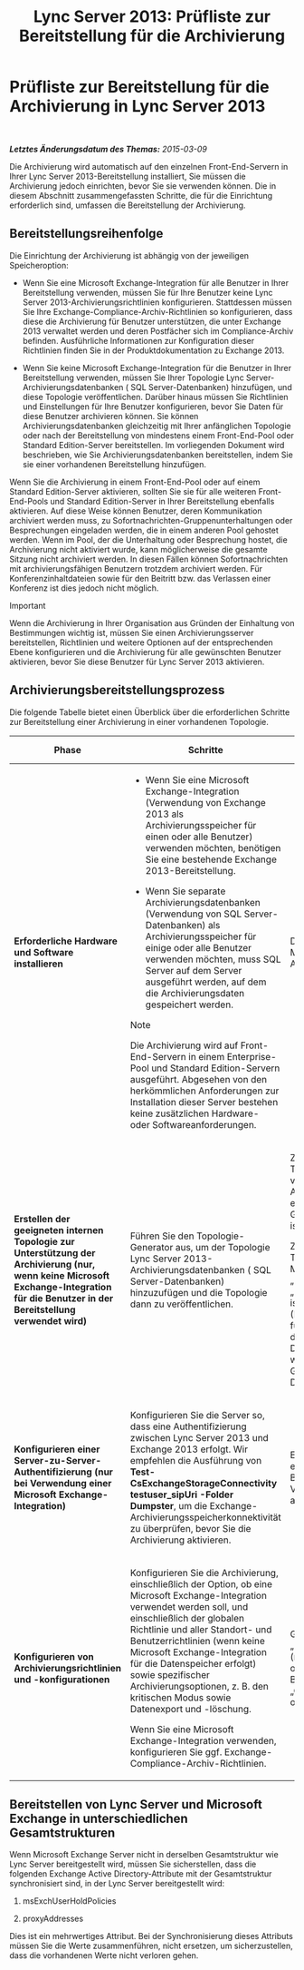 ﻿---
title: 'Lync Server 2013: Prüfliste zur Bereitstellung für die Archivierung'
TOCTitle: Prüfliste zur Bereitstellung für die Archivierung
ms:assetid: 7479734d-be01-40d9-ad82-320a09d19d04
ms:mtpsurl: https://technet.microsoft.com/de-de/library/JJ205009(v=OCS.15)
ms:contentKeyID: 49294403
ms.date: 05/19/2016
mtps_version: v=OCS.15
ms.translationtype: HT
---

# Prüfliste zur Bereitstellung für die Archivierung in Lync Server 2013

 

_**Letztes Änderungsdatum des Themas:** 2015-03-09_

Die Archivierung wird automatisch auf den einzelnen Front-End-Servern in Ihrer Lync Server 2013-Bereitstellung installiert, Sie müssen die Archivierung jedoch einrichten, bevor Sie sie verwenden können. Die in diesem Abschnitt zusammengefassten Schritte, die für die Einrichtung erforderlich sind, umfassen die Bereitstellung der Archivierung.

## Bereitstellungsreihenfolge

Die Einrichtung der Archivierung ist abhängig von der jeweiligen Speicheroption:

  - Wenn Sie eine Microsoft Exchange-Integration für alle Benutzer in Ihrer Bereitstellung verwenden, müssen Sie für Ihre Benutzer keine Lync Server 2013-Archivierungsrichtlinien konfigurieren. Stattdessen müssen Sie Ihre Exchange-Compliance-Archiv-Richtlinien so konfigurieren, dass diese die Archivierung für Benutzer unterstützen, die unter Exchange 2013 verwaltet werden und deren Postfächer sich im Compliance-Archiv befinden. Ausführliche Informationen zur Konfiguration dieser Richtlinien finden Sie in der Produktdokumentation zu Exchange 2013.

  - Wenn Sie keine Microsoft Exchange-Integration für die Benutzer in Ihrer Bereitstellung verwenden, müssen Sie Ihrer Topologie Lync Server-Archivierungsdatenbanken ( SQL Server-Datenbanken) hinzufügen, und diese Topologie veröffentlichen. Darüber hinaus müssen Sie Richtlinien und Einstellungen für Ihre Benutzer konfigurieren, bevor Sie Daten für diese Benutzer archivieren können. Sie können Archivierungsdatenbanken gleichzeitig mit Ihrer anfänglichen Topologie oder nach der Bereitstellung von mindestens einem Front-End-Pool oder Standard Edition-Server bereitstellen. Im vorliegenden Dokument wird beschrieben, wie Sie Archivierungsdatenbanken bereitstellen, indem Sie sie einer vorhandenen Bereitstellung hinzufügen.

Wenn Sie die Archivierung in einem Front-End-Pool oder auf einem Standard Edition-Server aktivieren, sollten Sie sie für alle weiteren Front-End-Pools und Standard Edition-Server in Ihrer Bereitstellung ebenfalls aktivieren. Auf diese Weise können Benutzer, deren Kommunikation archiviert werden muss, zu Sofortnachrichten-Gruppenunterhaltungen oder Besprechungen eingeladen werden, die in einem anderen Pool gehostet werden. Wenn im Pool, der die Unterhaltung oder Besprechung hostet, die Archivierung nicht aktiviert wurde, kann möglicherweise die gesamte Sitzung nicht archiviert werden. In diesen Fällen können Sofortnachrichten mit archivierungsfähigen Benutzern trotzdem archiviert werden. Für Konferenzinhaltdateien sowie für den Beitritt bzw. das Verlassen einer Konferenz ist dies jedoch nicht möglich.


> [!IMPORTANT]
> Wenn die Archivierung in Ihrer Organisation aus Gründen der Einhaltung von Bestimmungen wichtig ist, müssen Sie einen Archivierungsserver bereitstellen, Richtlinien und weitere Optionen auf der entsprechenden Ebene konfigurieren und die Archivierung für alle gewünschten Benutzer aktivieren, bevor Sie diese Benutzer für Lync Server 2013 aktivieren.



## Archivierungsbereitstellungsprozess

Die folgende Tabelle bietet einen Überblick über die erforderlichen Schritte zur Bereitstellung einer Archivierung in einer vorhandenen Topologie.


<table>
<colgroup>
<col style="width: 25%" />
<col style="width: 25%" />
<col style="width: 25%" />
<col style="width: 25%" />
</colgroup>
<thead>
<tr class="header">
<th>Phase</th>
<th>Schritte</th>
<th>Rollen und Gruppenmitgliedschaften</th>
<th>Dokumentation</th>
</tr>
</thead>
<tbody>
<tr class="odd">
<td><p><strong>Erforderliche Hardware und Software installieren</strong></p></td>
<td><ul>
<li><p>Wenn Sie eine Microsoft Exchange-Integration (Verwendung von Exchange 2013 als Archivierungsspeicher für einen oder alle Benutzer) verwenden möchten, benötigen Sie eine bestehende Exchange 2013-Bereitstellung.</p></li>
<li><p>Wenn Sie separate Archivierungsdatenbanken (Verwendung von SQL Server-Datenbanken) als Archivierungsspeicher für einige oder alle Benutzer verwenden möchten, muss SQL Server auf dem Server ausgeführt werden, auf dem die Archivierungsdaten gespeichert werden.</p></li>
</ul>
<div>

> [!NOTE]
> Die Archivierung wird auf Front-End-Servern in einem Enterprise-Pool und Standard Edition-Servern ausgeführt. Abgesehen von den herkömmlichen Anforderungen zur Installation dieser Server bestehen keine zusätzlichen Hardware- oder Softwareanforderungen.


</div></td>
<td><p>Domänenbenutzer, der Mitglied der lokalen Administratorgruppe ist.</p></td>
<td><p><a href="lync-server-2013-supported-hardware.md">Unterstützte Hardware für Lync Server 2013</a> in der Unterstützungsdokumentation</p>
<p><a href="lync-server-2013-server-software-and-infrastructure-support.md">Serversoftware- und Infrastrukturunterstützung in Lync Server 2013</a> in der Unterstützungsdokumentation</p>
<p><a href="lync-server-2013-technical-requirements-for-archiving.md">Technische Anforderungen für die Archivierung in Lync Server 2013</a> in der Planungsdokumentation</p>
<p><a href="lync-server-2013-setting-up-systems-and-infrastructure-for-archiving.md">Einrichten der Systeme und Infrastruktur für die Archivierung</a> in der Bereitstellungsdokumentation</p>
<p><a href="lync-server-2013-exchange-and-sharepoint-integration-support.md">Unterstützung der Integration von Exchange Server und SharePoint in Lync Server 2013</a> in der Unterstützungsdokumentation</p></td>
</tr>
<tr class="even">
<td><p><strong>Erstellen der geeigneten internen Topologie zur Unterstützung der Archivierung (nur, wenn keine Microsoft Exchange-Integration für die Benutzer in der Bereitstellung verwendet wird)</strong></p></td>
<td><p>Führen Sie den Topologie-Generator aus, um der Topologie Lync Server 2013-Archivierungsdatenbanken ( SQL Server-Datenbanken) hinzuzufügen und die Topologie dann zu veröffentlichen.</p></td>
<td><p>Zum Definieren einer Topologie für die Einbindung von Archivierungsdatenbanken; ein Konto, das Mitglied der Gruppe der lokalen Benutzer ist.</p>
<p>Zum Veröffentlichen der Topologie; Konto, das Mitglied der Gruppen „Domänen-Admins“ und „RTCUniversalServerAdmins“ ist und über Vollzugriff (Lesen/Schreiben/Ändern) für die Dateifreigabe verfügt, die als Lync Server 2013-Dateispeicher verwendet wird (damit der Topologie-Generator die erforderlichen DACLs konfigurieren kann).</p></td>
<td><p><a href="lync-server-2013-adding-archiving-databases-to-an-existing-lync-server-2013-deployment.md">Hinzufügen von Archivierungsdatenbanken zu einer vorhandenen Lync Server 2013-Bereitstellung</a> in der Bereitstellungsdokumentation</p></td>
</tr>
<tr class="odd">
<td><p><strong>Konfigurieren einer Server-zu-Server-Authentifizierung (nur bei Verwendung einer Microsoft Exchange-Integration)</strong></p></td>
<td><p>Konfigurieren Sie die Server so, dass eine Authentifizierung zwischen Lync Server 2013 und Exchange 2013 erfolgt. Wir empfehlen die Ausführung von <strong>Test-CsExchangeStorageConnectivity testuser_sipUri -Folder Dumpster</strong>, um die Exchange-Archivierungsspeicherkonnektivität zu überprüfen, bevor Sie die Archivierung aktivieren.</p></td>
<td><p>Ein Konto mit den entsprechenden Berechtigungen zum Verwalten von Zertifikaten auf den Servern.</p></td>
<td><p><a href="lync-server-2013-managing-server-to-server-authentication-oauth-and-partner-applications.md">Verwalten von Server-zu-Server-Authentifizierung (OAuth) und Partneranwendungen</a> in der Bereitstellungs- oder Betriebsdokumentation.</p></td>
</tr>
<tr class="even">
<td><p><strong>Konfigurieren von Archivierungsrichtlinien und -konfigurationen</strong></p></td>
<td><p>Konfigurieren Sie die Archivierung, einschließlich der Option, ob eine Microsoft Exchange-Integration verwendet werden soll, und einschließlich der globalen Richtlinie und aller Standort- und Benutzerrichtlinien (wenn keine Microsoft Exchange-Integration für die Datenspeicher erfolgt) sowie spezifischer Archivierungsoptionen, z. B. den kritischen Modus sowie Datenexport und -löschung.</p>
<p>Wenn Sie eine Microsoft Exchange-Integration verwenden, konfigurieren Sie ggf. Exchange-Compliance-Archiv-Richtlinien.</p></td>
<td><p>Gruppe „RTCUniversalServerAdmins“ (nur Windows PowerShell) oder Zuweisung von Benutzern zur Rolle „CSArchivingAdministrator“ oder „CSAdministrator“</p></td>
<td><p><a href="lync-server-2013-configuring-support-for-archiving.md">Konfigurieren der Unterstützung für die Archivierung</a> in der Bereitstellungsdokumentation</p>
<p>Exchange-Produktdokumentation (bei Verwendung der Microsoft Exchange-Integration).</p></td>
</tr>
</tbody>
</table>


## Bereitstellen von Lync Server und Microsoft Exchange in unterschiedlichen Gesamtstrukturen

Wenn Microsoft Exchange Server nicht in derselben Gesamtstruktur wie Lync Server bereitgestellt wird, müssen Sie sicherstellen, dass die folgenden Exchange Active Directory-Attribute mit der Gesamtstruktur synchronisiert sind, in der Lync Server bereitgestellt wird:

1.  msExchUserHoldPolicies

2.  proxyAddresses

Dies ist ein mehrwertiges Attribut. Bei der Synchronisierung dieses Attributs müssen Sie die Werte zusammenführen, nicht ersetzen, um sicherzustellen, dass die vorhandenen Werte nicht verloren gehen.

